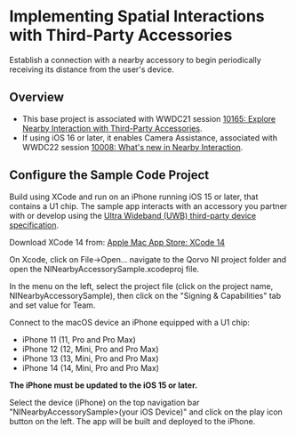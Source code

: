 # Implementing Spatial Interactions with Third-Party Accessories

Establish a connection with a nearby accessory to begin periodically receiving its distance from the user's device.

## Overview

- This base project is associated with WWDC21 session [10165: Explore Nearby Interaction with Third-Party Accessories](https://developer.apple.com/wwdc21/10165).
- If using iOS 16 or later, it enables Camera Assistance, associated with WWDC22 session [10008: What's new in Nearby Interaction](https://developer.apple.com/wwdc22/10008).

## Configure the Sample Code Project

Build using XCode and run on an iPhone running iOS 15 or later, that contains a U1 chip. The sample app interacts with an accessory you partner with or develop using the [Ultra Wideband (UWB) third-party device specification](https://developer.apple.com/nearby-interaction).

Download XCode 14 from:
[Apple Mac App Store: XCode 14](https://apps.apple.com/us/app/xcode/id497799835?mt=12)

On Xcode, click on File->Open... navigate to the Qorvo NI project folder and open the NINearbyAccessorySample.xcodeproj file.

In the menu on the left, select the project file (click on the project name, NINearbyAccessorySample), then click on the "Signing & Capabilities" tab and set value for Team.

Connect to the macOS device an iPhone equipped with a U1 chip:
- iPhone 11 (11, Pro and Pro Max)
- iPhone 12 (12, Mini, Pro and Pro Max)
- iPhone 13 (13, Mini, Pro and Pro Max)
- iPhone 14 (14, Mini, Pro and Pro Max)

**The iPhone must be updated to the iOS 15 or later.**

Select the device (iPhone) on the top navigation bar "NINearbyAccessorySample>(your iOS Device)" and click on the play icon button on the left.
The app will be built and deployed to the iPhone.
